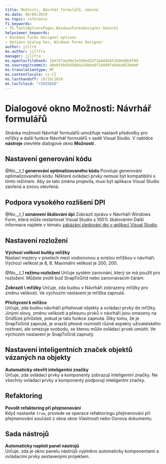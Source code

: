 ```yaml
---
title: Možnosti, Návrhář formulářů, obecné
ms.date: 08/09/2019
ms.topic: reference
f1_keywords:
- VS.ToolsOptionsPages.WindowsFormsDesigner.General
helpviewer_keywords:
- Windows Forms Designer options
- Options dialog box, Windows Forms Designer
author: jillre
ms.author: jillfra
manager: jillfra
ms.openlocfilehash: 16dfd7aed9e3a3586d32f3a4456451b96d8b9f09
ms.sourcegitcommit: a8e8f4bd5d508da34bbe9f2d4d9fa94da0539de0
ms.translationtype: MT
ms.contentlocale: cs-CZ
ms.lasthandoff: 10/19/2019
ms.locfileid: "72655816"
---
```

# <a name="options-dialog-box-windows-forms-designer"></a>Dialogové okno Možnosti: Návrhář formulářů

Stránka možnosti Návrhář formulářů umožňuje nastavit předvolby pro mřížky a další funkce Návrhář formulářů v sadě Visual Studio. V nabídce **nástroje** otevřete dialogové okno **Možnosti** .

## <a name="code-generation-settings"></a>Nastavení generování kódu

@No__t_1 **generování optimalizovaného kódu**
Povoluje generování optimalizovaného kódu. Některé ovládací prvky nemusí být kompatibilní s tímto režimem. Aby se tato změna projevila, musí být aplikace Visual Studio zavřená a znovu otevřená.

## <a name="high-dpi-support"></a>Podpora vysokého rozlišení DPI

@No__t_1 **oznámení škálování dpi**
Zobrazit zprávu v Návrháři Windows Form, která může restartovat Visual Studio s 100% škálováním Další informace najdete v tématu [zakázání sledování dpi v aplikaci Visual Studio](/dotnet/framework/winforms/disable-dpi-awareness-visual-studio).

## <a name="layout-settings"></a>Nastavení rozložení

**Výchozí velikost buňky mřížky** \
Nastaví mezery v pixelech mezi vodorovnou a svislou mřížkou v návrháři. Výchozí velikost je 8, 8. Maximální velikost je 200, 200.

@No__t_1 **režimu rozložení**
Určuje systém zarovnání, který se má použít pro rozložení. Můžete zvolit buď SnapToGrid nebo zarovnávacím čárám.

**Zobrazit \ mřížky**
Určuje, zda budou v Návrháři zobrazeny mřížky pro změnu velikosti. Ve výchozím nastavení je mřížka zapnutá.

**Přichycení k mřížce** \
Určuje, zda budou návrháři přitahovat objekty a ovládací prvky do mřížky. Jinými slovy, změnu velikosti a přesunu prvků v návrháři jsou omezeny na GridSize přírůstek, pokud je tato funkce zapnuta. Díky tomu, že je SnapToGrid zapnuté, je snazší přesně rozmístit různé aspekty uživatelského rozhraní, ale omezuje svobodu, se kterou může ovládací prvek umístit. Ve výchozím nastavení je SnapToGrid zapnutý.

## <a name="object-bound-smart-tag-settings"></a>Nastavení inteligentních značek objektů vázaných na objekty

**Automaticky otevřít inteligentní značky** \
Určuje, zda ovládací prvky a komponenty zobrazují inteligentní značky. Ne všechny ovládací prvky a komponenty podporují inteligentní značky.

## <a name="refactoring"></a>Refaktoring

**Povolit refaktoring při přejmenování** \
Když nastavíte `true`, provede se operace refaktoringu přejmenování při přejmenování součásti z okna okno Vlastnosti nebo Osnova dokumentu.

## <a name="toolbox"></a>Sada nástrojů

**Automaticky naplnit panel nástrojů** \
Určuje, zda je okno panelu nástrojů vyplněno automaticky komponentami a ovládacími prvky sestavenými projektem.